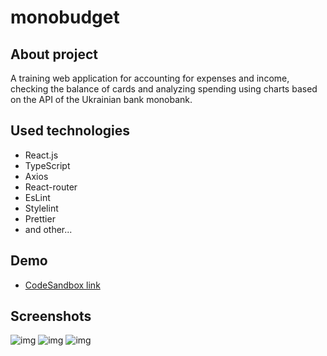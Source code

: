 # monobudget

## About project

A training web application for accounting for expenses and income, checking the balance of cards and analyzing spending using charts based on the API of the Ukrainian bank monobank.

## Used technologies

- React.js
- TypeScript
- Axios
- React-router
- EsLint
- Stylelint
- Prettier
- and other...

## Demo

- [CodeSandbox link](https://codesandbox.io/s/monobudget-2ji09h?file=/src/App.tsx)

## Screenshots

![img](https://i.imgur.com/Eq3w7nH.png)
![img](https://i.imgur.com/JedjkFG.jpg)
![img](https://i.imgur.com/mC9aTVe.jpg)
